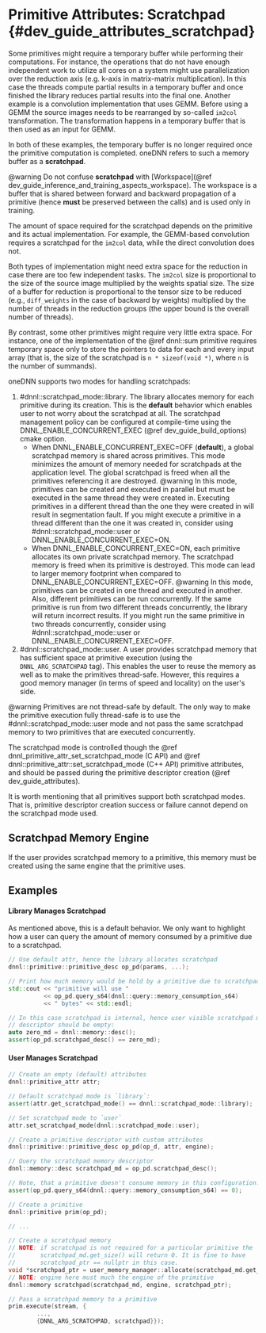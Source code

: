 Primitive Attributes: Scratchpad {#dev_guide_attributes_scratchpad}
===================================================================

Some primitives might require a temporary buffer while performing their
computations. For instance, the operations that do not have enough independent
work to utilize all cores on a system might use parallelization over the
reduction axis (e.g. k-axis in matrix-matrix multiplication). In this case
the threads compute partial results in a temporary buffer and once finished
the library reduces partial results into the final one. Another example is
a convolution implementation that uses GEMM. Before using a GEMM the source
images needs to be rearranged by so-called `im2col` transformation.
The transformation happens in a temporary buffer that is then used as an
input for GEMM.

In both of these examples, the temporary buffer is no longer required
once the primitive computation is completed. oneDNN refers to such a
memory buffer as a **scratchpad**.

@warning
    Do not confuse **scratchpad** with
    [Workspace](@ref dev_guide_inference_and_training_aspects_workspace).
    The workspace is a buffer that is shared between forward and backward
    propagation of a primitive (hence **must** be preserved between the calls)
    and is used only in training.

The amount of space required for the scratchpad depends on the
primitive and its actual implementation. For example, the GEMM-based
convolution requires a scratchpad for the `im2col` data, while the
direct convolution does not.

Both types of implementation might need extra space for the reduction in case
there are too few independent tasks. The `im2col` size is proportional to the
size of the source image multiplied by the weights spatial size. The size of a
buffer for reduction is proportional to the tensor size to be reduced (e.g.,
`diff_weights` in the case of backward by weights) multiplied by the number of
threads in the reduction groups (the upper bound is the overall number of
threads).

By contrast, some other primitives might require very little extra space. For
instance, one of the implementation of the @ref dnnl::sum primitive requires
temporary space only to store the pointers to data for each and every input
array (that is, the size of the scratchpad is `n * sizeof(void *)`, where `n` is
the number of summands).

oneDNN supports two modes for handling scratchpads:
1. #dnnl::scratchpad_mode::library.
   The library allocates memory for each primitive during its creation. This
   is the **default** behavior which enables user to not worry about the
   scratchpad at all.
   The scratchpad management policy can be configured at compile-time
   using the DNNL_ENABLE_CONCURRENT_EXEC (@ref dev_guide_build_options)
   cmake option.
   - When DNNL_ENABLE_CONCURRENT_EXEC=OFF (**default**), a global scratchpad
      memory is  shared across primitives. This mode minimizes the
      amount of memory needed for scratchpads at the application level. The global
      scratchpad is freed when all the primitives referencing it are destroyed.
      @warning
      In this mode, primitives can be created and executed in parallel but must
      be executed in the same thread they were created in. Executing primitives
      in a different thread than the one they were created in will result in
      segmentation fault. If you might execute a primitive in a thread
      different than the one it was created in, consider using
      #dnnl::scratchpad_mode::user or DNNL_ENABLE_CONCURRENT_EXEC=ON.
   - When DNNL_ENABLE_CONCURRENT_EXEC=ON, each primitive allocates its own
      private scratchpad memory. The scratchpad memory is freed when its
      primitive is destroyed. This mode can lead to larger memory footprint when
      compared to DNNL_ENABLE_CONCURRENT_EXEC=OFF.
      @warning
      In this mode, primitives can be created in one thread and executed in
      another. Also, different primitives can be run concurrently.
      If the same primitive is run from two different threads concurrently,
      the library will return incorrect results.
      If you might run the same primitive in two threads concurrently, consider
      using #dnnl::scratchpad_mode::user or DNNL_ENABLE_CONCURRENT_EXEC=OFF.
2. #dnnl::scratchpad_mode::user.
   A user provides scratchpad memory that has sufficient space at primitive
   execution (using the `DNNL_ARG_SCRATCHPAD` tag). This enables the user to
   reuse the memory as well as to make the primitives thread-safe. However, this
   requires a good memory manager (in terms of speed and locality) on the user's
   side.

@warning
   Primitives are not thread-safe by default. The only way to make the
   primitive execution fully thread-safe is to use the
   #dnnl::scratchpad_mode::user mode and not pass the same scratchpad memory to
   two primitives that are executed concurrently.

The scratchpad mode is controlled though the
@ref dnnl_primitive_attr_set_scratchpad_mode (C API) and
@ref dnnl::primitive_attr::set_scratchpad_mode (C++ API) primitive attributes,
and should be passed during the primitive descriptor creation
(@ref dev_guide_attributes).

It is worth mentioning that all primitives support both scratchpad modes.
That is, primitive descriptor creation success or failure cannot depend on the
scratchpad mode used.

## Scratchpad Memory Engine

If the user provides scratchpad memory to a primitive, this memory must be
created using the same engine that the primitive uses.

## Examples

#### Library Manages Scratchpad

As mentioned above, this is a default behavior. We only want to highlight how a
user can query the amount of memory consumed by a primitive due to a scratchpad.

~~~cpp
// Use default attr, hence the library allocates scratchpad
dnnl::primitive::primitive_desc op_pd(params, ...);

// Print how much memory would be hold by a primitive due to scratchpad
std::cout << "primitive will use "
          << op_pd.query_s64(dnnl::query::memory_consumption_s64)
          << " bytes" << std::endl;

// In this case scratchpad is internal, hence user visible scratchpad memory
// descriptor should be empty:
auto zero_md = dnnl::memory::desc();
assert(op_pd.scratchpad_desc() == zero_md);
~~~

#### User Manages Scratchpad

~~~cpp
// Create an empty (default) attributes
dnnl::primitive_attr attr;

// Default scratchpad mode is `library`:
assert(attr.get_scratchpad_mode() == dnnl::scratchpad_mode::library);

// Set scratchpad mode to `user`
attr.set_scratchpad_mode(dnnl::scratchpad_mode::user);

// Create a primitive descriptor with custom attributes
dnnl::primitive::primitive_desc op_pd(op_d, attr, engine);

// Query the scratchpad memory descriptor
dnnl::memory::desc scratchpad_md = op_pd.scratchpad_desc();

// Note, that a primitive doesn't consume memory in this configuration:
assert(op_pd.query_s64(dnnl::query::memory_consumption_s64) == 0);

// Create a primitive
dnnl::primitive prim(op_pd);

// ...

// Create a scratchpad memory
// NOTE: if scratchpad is not required for a particular primitive the
//       scratchpad_md.get_size() will return 0. It is fine to have
//       scratchpad_ptr == nullptr in this case.
void *scratchpad_ptr = user_memory_manager::allocate(scratchpad_md.get_size());
// NOTE: engine here must much the engine of the primitive
dnnl::memory scratchpad(scratchpad_md, engine, scratchpad_ptr);

// Pass a scratchpad memory to a primitive
prim.execute(stream, {
        ...,
        {DNNL_ARG_SCRATCHPAD, scratchpad}});
~~~
